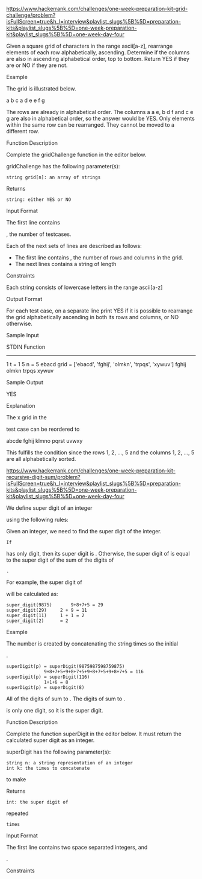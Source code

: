 https://www.hackerrank.com/challenges/one-week-preparation-kit-grid-challenge/problem?isFullScreen=true&h_l=interview&playlist_slugs%5B%5D=preparation-kits&playlist_slugs%5B%5D=one-week-preparation-kit&playlist_slugs%5B%5D=one-week-day-four


Given a square grid of characters in the range ascii[a-z], rearrange elements of each row alphabetically, ascending. Determine if the columns are also in ascending alphabetical order, top to bottom. Return YES if they are or NO if they are not.

Example

The grid is illustrated below.

a b c
a d e
e f g

The rows are already in alphabetical order. The columns a a e, b d f and c e g are also in alphabetical order, so the answer would be YES. Only elements within the same row can be rearranged. They cannot be moved to a different row.

Function Description

Complete the gridChallenge function in the editor below.

gridChallenge has the following parameter(s):

    string grid[n]: an array of strings

Returns

    string: either YES or NO

Input Format

The first line contains

, the number of testcases.

Each of the next
sets of lines are described as follows:
- The first line contains , the number of rows and columns in the grid.
- The next lines contains a string of length

Constraints



Each string consists of lowercase letters in the range ascii[a-z]

Output Format

For each test case, on a separate line print YES if it is possible to rearrange the grid alphabetically ascending in both its rows and columns, or NO otherwise.

Sample Input

STDIN   Function
-----   --------
1       t = 1
5       n = 5
ebacd   grid = ['ebacd', 'fghij', 'olmkn', 'trpqs', 'xywuv']
fghij
olmkn
trpqs
xywuv

Sample Output

YES

Explanation

The
x grid in the

test case can be reordered to

abcde
fghij
klmno
pqrst
uvwxy

This fulfills the condition since the rows 1, 2, ..., 5 and the columns 1, 2, ..., 5 are all alphabetically sorted.


https://www.hackerrank.com/challenges/one-week-preparation-kit-recursive-digit-sum/problem?isFullScreen=true&h_l=interview&playlist_slugs%5B%5D=preparation-kits&playlist_slugs%5B%5D=one-week-preparation-kit&playlist_slugs%5B%5D=one-week-day-four


We define super digit of an integer

using the following rules:

Given an integer, we need to find the super digit of the integer.

    If 

has only digit, then its super digit is
.
Otherwise, the super digit of
is equal to the super digit of the sum of the digits of

    .

For example, the super digit of

will be calculated as:

	super_digit(9875)   	9+8+7+5 = 29 
	super_digit(29) 	2 + 9 = 11
	super_digit(11)		1 + 1 = 2
	super_digit(2)		= 2  

Example

The number is created by concatenating the string times so the initial

.

    superDigit(p) = superDigit(9875987598759875)
                  9+8+7+5+9+8+7+5+9+8+7+5+9+8+7+5 = 116
    superDigit(p) = superDigit(116)
                  1+1+6 = 8
    superDigit(p) = superDigit(8)

All of the digits of
sum to . The digits of sum to .

is only one digit, so it is the super digit.

Function Description

Complete the function superDigit in the editor below. It must return the calculated super digit as an integer.

superDigit has the following parameter(s):

    string n: a string representation of an integer
    int k: the times to concatenate 

to make

Returns

    int: the super digit of 

repeated

    times

Input Format

The first line contains two space separated integers,
and

.

Constraints

